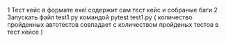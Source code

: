 1 Тест кейс в формате exel содержит сам тест кейс и собраные баги
2 Запускать файл test1.py командой pytest test1.py ( количество пройденных автотестов совпадает с количеством пройденых тестов в тест кейсе )
